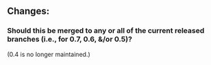 ## Changes:



### Should this be merged to any or all of the current released branches (i.e., for 0.7, 0.6, &/or 0.5)?
(0.4 is no longer maintained.)
